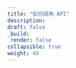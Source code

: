 ```yaml
---
title: "如何调用 API"
description: 
draft: false
_build:
 render: false
collapsible: true
weight: 40
---
```



